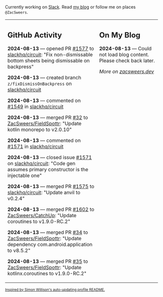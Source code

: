 Currently working on [Slack](https://slack.com/). Read [my blog](https://zacsweers.dev/) or follow me on places `@ZacSweers`.

<table><tr><td valign="top" width="60%">

## GitHub Activity
<!-- githubActivity starts -->
**2024-08-13** — opened PR [#1577](https://github.com/slackhq/circuit/pull/1577) to [slackhq/circuit](https://github.com/slackhq/circuit): "Fix non-dismissable bottom sheets being dismissable on backpress"

**2024-08-13** — created branch `z/fixDismissOnBackpress` on [slackhq/circuit](https://github.com/slackhq/circuit)

**2024-08-13** — commented on [#1549](https://github.com/slackhq/circuit/issues/1549#issuecomment-2286624222) in [slackhq/circuit](https://github.com/slackhq/circuit)

**2024-08-13** — merged PR [#32](https://github.com/ZacSweers/FieldSpottr/pull/32) to [ZacSweers/FieldSpottr](https://github.com/ZacSweers/FieldSpottr): "Update kotlin monorepo to v2.0.10"

**2024-08-13** — commented on [#1571](https://github.com/slackhq/circuit/issues/1571#issuecomment-2286599051) in [slackhq/circuit](https://github.com/slackhq/circuit)

**2024-08-13** — closed issue [#1571](https://github.com/slackhq/circuit/issues/1571) on [slackhq/circuit](https://github.com/slackhq/circuit): "Code gen assumes primary constructor is the injectable one"

**2024-08-13** — merged PR [#1575](https://github.com/slackhq/circuit/pull/1575) to [slackhq/circuit](https://github.com/slackhq/circuit): "Update anvil to v0.2.4"

**2024-08-13** — merged PR [#1602](https://github.com/ZacSweers/CatchUp/pull/1602) to [ZacSweers/CatchUp](https://github.com/ZacSweers/CatchUp): "Update coroutines to v1.9.0-RC.2"

**2024-08-13** — merged PR [#34](https://github.com/ZacSweers/FieldSpottr/pull/34) to [ZacSweers/FieldSpottr](https://github.com/ZacSweers/FieldSpottr): "Update dependency com.android.application to v8.5.2"

**2024-08-13** — merged PR [#35](https://github.com/ZacSweers/FieldSpottr/pull/35) to [ZacSweers/FieldSpottr](https://github.com/ZacSweers/FieldSpottr): "Update kotlinx.coroutines to v1.9.0-RC.2"
<!-- githubActivity ends -->
</td><td valign="top" width="40%">

## On My Blog
<!-- blog starts -->
**2024-08-13** — Could not load blog content. Please check back later.
<!-- blog ends -->
_More on [zacsweers.dev](https://zacsweers.dev/)_
</td></tr></table>

<sub><a href="https://simonwillison.net/2020/Jul/10/self-updating-profile-readme/">Inspired by Simon Willison's auto-updating profile README.</a></sub>